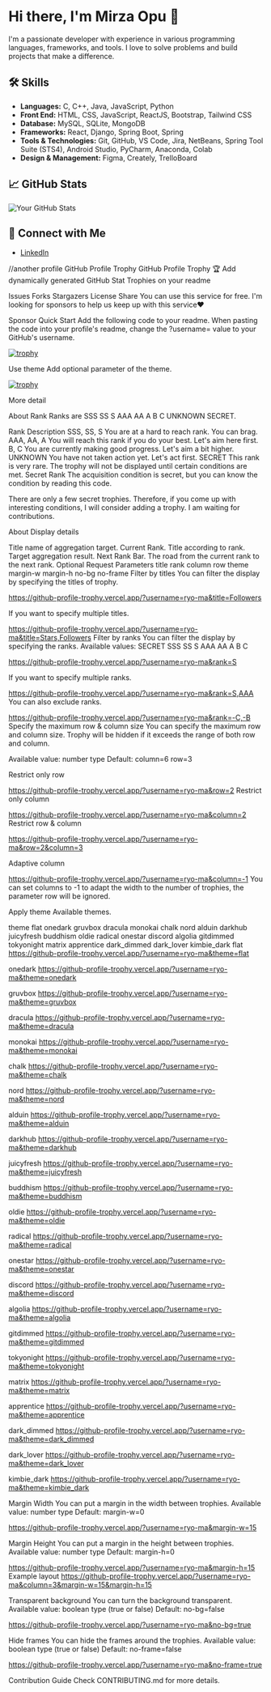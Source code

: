 # Hi there, I'm Mirza Opu 👋

I'm a passionate developer with experience in various programming languages, frameworks, and tools. I love to solve problems and build projects that make a difference.

## 🛠 Skills
- **Languages:** C, C++, Java, JavaScript, Python
- **Front End:** HTML, CSS, JavaScript, ReactJS, Bootstrap, Tailwind CSS
- **Database:** MySQL, SQLite, MongoDB
- **Frameworks:** React, Django, Spring Boot, Spring
- **Tools & Technologies:** Git, GitHub, VS Code, Jira, NetBeans, Spring Tool Suite (STS4), Android Studio, PyCharm, Anaconda, Colab
- **Design & Management:** Figma, Creately, TrelloBoard

## 📈 GitHub Stats
![Your GitHub Stats](https://github-readme-stats.vercel.app/api?username=apu-mirza&show_icons=true&theme=radical)

## 🔗 Connect with Me
- [LinkedIn]([https://www.linkedin.com/in/your-profile](https://www.linkedin.com/in/mirza-tarikul-islam-b0986722a/))

//another profile
GitHub Profile Trophy
GitHub Profile Trophy
🏆 Add dynamically generated GitHub Stat Trophies on your readme

Issues Forks Stargazers License
Share
You can use this service for free. I'm looking for sponsors to help us keep up with this service❤️

Sponsor
Quick Start
Add the following code to your readme. When pasting the code into your profile's readme, change the ?username= value to your GitHub's username.

[![trophy](https://github-profile-trophy.vercel.app/?username=ryo-ma)](https://github.com/ryo-ma/github-profile-trophy)


Use theme
Add optional parameter of the theme.

[![trophy](https://github-profile-trophy.vercel.app/?username=ryo-ma&theme=onedark)](https://github.com/ryo-ma/github-profile-trophy)


More detail

About Rank
Ranks are SSS SS S AAA AA A B C UNKNOWN SECRET.

Rank	Description
SSS, SS, S	You are at a hard to reach rank. You can brag.
AAA, AA, A	You will reach this rank if you do your best. Let's aim here first.
B, C	You are currently making good progress. Let's aim a bit higher.
UNKNOWN	You have not taken action yet. Let's act first.
SECRET	This rank is very rare. The trophy will not be displayed until certain conditions are met.
Secret Rank
The acquisition condition is secret, but you can know the condition by reading this code.



There are only a few secret trophies. Therefore, if you come up with interesting conditions, I will consider adding a trophy. I am waiting for contributions.

About Display details


Title name of aggregation target.
Current Rank.
Title according to rank.
Target aggregation result.
Next Rank Bar. The road from the current rank to the next rank.
Optional Request Parameters
title
rank
column
row
theme
margin-w
margin-h
no-bg
no-frame
Filter by titles
You can filter the display by specifying the titles of trophy.

https://github-profile-trophy.vercel.app/?username=ryo-ma&title=Followers


If you want to specify multiple titles.

https://github-profile-trophy.vercel.app/?username=ryo-ma&title=Stars,Followers
Filter by ranks
You can filter the display by specifying the ranks.
Available values: SECRET SSS SS S AAA AA A B C

https://github-profile-trophy.vercel.app/?username=ryo-ma&rank=S


If you want to specify multiple ranks.

https://github-profile-trophy.vercel.app/?username=ryo-ma&rank=S,AAA
You can also exclude ranks.

https://github-profile-trophy.vercel.app/?username=ryo-ma&rank=-C,-B
Specify the maximum row & column size
You can specify the maximum row and column size.
Trophy will be hidden if it exceeds the range of both row and column.

Available value: number type
Default: column=6 row=3

Restrict only row

https://github-profile-trophy.vercel.app/?username=ryo-ma&row=2
Restrict only column

https://github-profile-trophy.vercel.app/?username=ryo-ma&column=2
Restrict row & column

https://github-profile-trophy.vercel.app/?username=ryo-ma&row=2&column=3


Adaptive column

https://github-profile-trophy.vercel.app/?username=ryo-ma&column=-1
You can set columns to -1 to adapt the width to the number of trophies, the parameter row will be ignored.

Apply theme
Available themes.

theme
flat
onedark
gruvbox
dracula
monokai
chalk
nord
alduin
darkhub
juicyfresh
buddhism
oldie
radical
onestar
discord
algolia
gitdimmed
tokyonight
matrix
apprentice
dark_dimmed
dark_lover
kimbie_dark
flat
https://github-profile-trophy.vercel.app/?username=ryo-ma&theme=flat


onedark
https://github-profile-trophy.vercel.app/?username=ryo-ma&theme=onedark


gruvbox
https://github-profile-trophy.vercel.app/?username=ryo-ma&theme=gruvbox


dracula
https://github-profile-trophy.vercel.app/?username=ryo-ma&theme=dracula


monokai
https://github-profile-trophy.vercel.app/?username=ryo-ma&theme=monokai


chalk
https://github-profile-trophy.vercel.app/?username=ryo-ma&theme=chalk


nord
https://github-profile-trophy.vercel.app/?username=ryo-ma&theme=nord


alduin
https://github-profile-trophy.vercel.app/?username=ryo-ma&theme=alduin


darkhub
https://github-profile-trophy.vercel.app/?username=ryo-ma&theme=darkhub


juicyfresh
https://github-profile-trophy.vercel.app/?username=ryo-ma&theme=juicyfresh


buddhism
https://github-profile-trophy.vercel.app/?username=ryo-ma&theme=buddhism


oldie
https://github-profile-trophy.vercel.app/?username=ryo-ma&theme=oldie


radical
https://github-profile-trophy.vercel.app/?username=ryo-ma&theme=radical


onestar
https://github-profile-trophy.vercel.app/?username=ryo-ma&theme=onestar


discord
https://github-profile-trophy.vercel.app/?username=ryo-ma&theme=discord


algolia
https://github-profile-trophy.vercel.app/?username=ryo-ma&theme=algolia


gitdimmed
https://github-profile-trophy.vercel.app/?username=ryo-ma&theme=gitdimmed


tokyonight
https://github-profile-trophy.vercel.app/?username=ryo-ma&theme=tokyonight


matrix
https://github-profile-trophy.vercel.app/?username=ryo-ma&theme=matrix


apprentice
https://github-profile-trophy.vercel.app/?username=ryo-ma&theme=apprentice


dark_dimmed
https://github-profile-trophy.vercel.app/?username=ryo-ma&theme=dark_dimmed


dark_lover
https://github-profile-trophy.vercel.app/?username=ryo-ma&theme=dark_lover


kimbie_dark
https://github-profile-trophy.vercel.app/?username=ryo-ma&theme=kimbie_dark


Margin Width
You can put a margin in the width between trophies.
Available value: number type
Default: margin-w=0

https://github-profile-trophy.vercel.app/?username=ryo-ma&margin-w=15


Margin Height
You can put a margin in the height between trophies.
Available value: number type
Default: margin-h=0

https://github-profile-trophy.vercel.app/?username=ryo-ma&margin-h=15
Example layout
https://github-profile-trophy.vercel.app/?username=ryo-ma&column=3&margin-w=15&margin-h=15


Transparent background
You can turn the background transparent.
Available value: boolean type (true or false)
Default: no-bg=false

https://github-profile-trophy.vercel.app/?username=ryo-ma&no-bg=true


Hide frames
You can hide the frames around the trophies.
Available value: boolean type (true or false)
Default: no-frame=false

https://github-profile-trophy.vercel.app/?username=ryo-ma&no-frame=true


Contribution Guide
Check CONTRIBUTING.md for more details.
